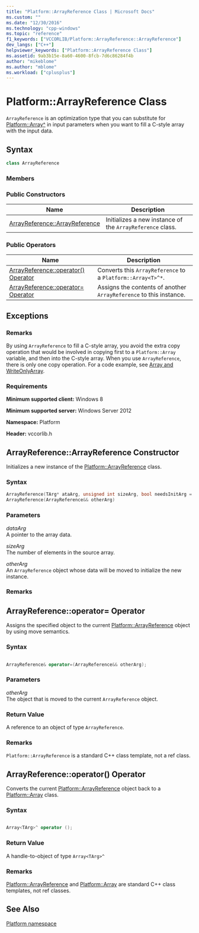 ```yaml
---
title: "Platform::ArrayReference Class | Microsoft Docs"
ms.custom: ""
ms.date: "12/30/2016"
ms.technology: "cpp-windows"
ms.topic: "reference"
f1_keywords: ["VCCORLIB/Platform::ArrayReference::ArrayReference"]
dev_langs: ["C++"]
helpviewer_keywords: ["Platform::ArrayReference Class"]
ms.assetid: 9ab3b15e-8a60-4600-8fcb-7d6c86284f4b
author: "mikeblome"
ms.author: "mblome"
ms.workload: ["cplusplus"]
---
```

# Platform::ArrayReference Class

`ArrayReference` is an optimization type that you can substitute for [Platform::Array^](../cppcx/platform-array-class.md) in input parameters when you want to fill a C-style array with the input data.

## Syntax

```cpp
class ArrayReference
```

### Members

### Public Constructors

|Name|Description|
|----------|-----------------|
|[ArrayReference::ArrayReference](#ctor)|Initializes a new instance of the `ArrayReference` class.|

### Public Operators

|Name|Description|
|----------|-----------------|
|[ArrayReference::operator() Operator](#operator-call)|Converts this `ArrayReference` to a `Platform::Array<T>^*`.|
|[ArrayReference::operator= Operator](#operator-assign)|Assigns the contents of another `ArrayReference` to this instance.|

## Exceptions

### Remarks

By using `ArrayReference` to fill a C-style array, you avoid the extra copy operation that would be involved in copying first to a `Platform::Array` variable, and then into the C-style array. When you use `ArrayReference`, there is only one copy operation. For a code example, see [Array and WriteOnlyArray](../cppcx/array-and-writeonlyarray-c-cx.md).

### Requirements

**Minimum supported client:** Windows 8

**Minimum supported server:** Windows Server 2012

**Namespace:** Platform

**Header:** vccorlib.h

## <a name="ctor"></a>  ArrayReference::ArrayReference Constructor

Initializes a new instance of the [Platform::ArrayReference](../cppcx/platform-arrayreference-class.md) class.

### Syntax

```cpp
ArrayReference(TArg* ataArg, unsigned int sizeArg, bool needsInitArg = false);
ArrayReference(ArrayReference&& otherArg)

```

### Parameters

*dataArg*<br/>
A pointer to the array data.

*sizeArg*<br/>
The number of elements in the source array.

*otherArg*<br/>
An `ArrayReference` object whose data will be moved to initialize the new instance.

### Remarks

## <a name="operator-assign"></a>  ArrayReference::operator= Operator

Assigns the specified object to the current [Platform::ArrayReference](../cppcx/platform-arrayreference-class.md) object by using move semantics.

### Syntax

```cpp

ArrayReference& operator=(ArrayReference&& otherArg);

```

### Parameters

*otherArg*<br/>
The object that is moved to the current `ArrayReference` object.

### Return Value

A reference to an object of type `ArrayReference`.

### Remarks

`Platform::ArrayReference` is a standard C++ class template, not a ref class.

## <a name="operator-call"></a>  ArrayReference::operator() Operator

Converts the current [Platform::ArrayReference](../cppcx/platform-arrayreference-class.md) object back to a [Platform::Array](../cppcx/platform-array-class.md) class.

### Syntax

```cpp

Array<TArg>^ operator ();

```

### Return Value

A handle-to-object of type `Array<TArg>^`

### Remarks

[Platform::ArrayReference](../cppcx/platform-arrayreference-class.md) and [Platform::Array](../cppcx/platform-array-class.md) are standard C++ class templates, not ref classes.

## See Also

[Platform namespace](../cppcx/platform-namespace-c-cx.md)